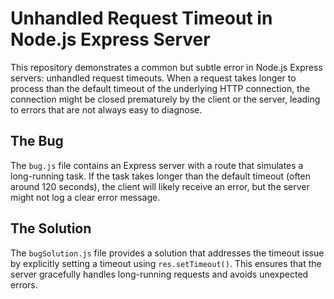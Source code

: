 # Unhandled Request Timeout in Node.js Express Server

This repository demonstrates a common but subtle error in Node.js Express servers: unhandled request timeouts.  When a request takes longer to process than the default timeout of the underlying HTTP connection, the connection might be closed prematurely by the client or the server, leading to errors that are not always easy to diagnose.

## The Bug

The `bug.js` file contains an Express server with a route that simulates a long-running task. If the task takes longer than the default timeout (often around 120 seconds), the client will likely receive an error, but the server might not log a clear error message.

## The Solution

The `bugSolution.js` file provides a solution that addresses the timeout issue by explicitly setting a timeout using `res.setTimeout()`. This ensures that the server gracefully handles long-running requests and avoids unexpected errors.